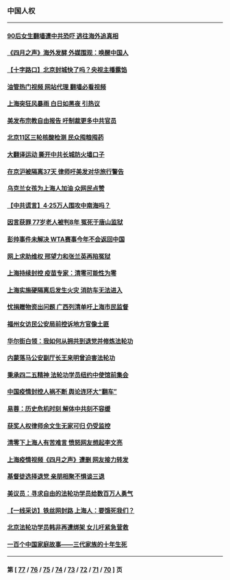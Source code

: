 ### 中国人权
---
#### [90后女生翻墙遭中共恐吓 逃往海外追真相](../../pages/ncid278/n13721416.md?04271645) 
#### [《四月之声》海外发酵 外媒围观：唤醒中国人](../../pages/ncid278/n13720982.md?04271645) 
#### [【十字路口】北京封城快了吗？央视主播露馅](../../pages/ncid278/n13721080.md?04271645) 
#### [油管热门视频 网站代理 翻墙必看视频](http://209.222.30.114:81/youtube.html?04271645)
#### [上海突狂风暴雨 白日如黑夜 引热议](../../pages/ncid278/n13720618.md?04271645) 
#### [美发布宗教自由报告 吁制裁更多中共官员](../../pages/ncid278/n13720670.md?04271645) 
#### [北京11区三轮核酸检测 民众囤粮囤药](../../pages/ncid278/n13720207.md?04271645) 
#### [大翻译运动 撕开中共长城防火墙口子](../../pages/ncid278/n13720365.md?04271645) 
#### [在京沪被隔离37天 律师吁美发对华旅行警告](../../pages/ncid278/n13720436.md?04271645) 
#### [乌克兰女孩为上海人加油 众网民点赞](../../pages/ncid278/n13720169.md?04271645) 
#### [【中共谎言】4·25万人围攻中南海吗？](../../pages/ncid278/n13719995.md?04271645) 
#### [因言获罪 77岁老人被判8年 冤死于唐山监狱](../../pages/ncid278/n13718512.md?04271645) 
#### [彭帅事件未解决 WTA赛事今年不会返回中国](../../pages/ncid278/n13720023.md?04271645) 
#### [网上求助维权 邢望力和张兰英再陷冤狱](../../pages/ncid278/n13719865.md?04271645) 
#### [上海持续封控 疫苗专家：清零可能性为零](../../pages/ncid278/n13719508.md?04271645) 
#### [上海实施硬隔离后发生火灾 消防车无法进入](../../pages/ncid278/n13719674.md?04271645) 
#### [忧捐赠物资出问题 广西列清单吁上海市民监督](../../pages/ncid278/n13719434.md?04271645) 
#### [福州女访民公安局前控诉地方官像土匪](../../pages/ncid278/n13719055.md?04271645) 
#### [华尔街白领：我如何从拥共到退党并修炼法轮功](../../pages/ncid278/n13719513.md?04271645) 
#### [内蒙落马公安副厅长王来明曾迫害法轮功](../../pages/ncid278/n13717744.md?04271645) 
#### [秉承四二五精神 法轮功学员纽约中使馆前集会](../../pages/ncid278/n13719075.md?04271645) 
#### [中国疫情封控人祸不断 舆论连环大“翻车”](../../pages/ncid278/n13718897.md?04271645) 
#### [易蓉：历史危机时刻  解体中共刻不容缓](../../pages/ncid278/n13718738.md?04271645) 
#### [获奖人权律师余文生无家可归 仍受监控](../../pages/ncid278/n13718651.md?04271645) 
#### [清零下上海人有苦难言 愤怒网友想起李文亮](../../pages/ncid278/n13718537.md?04271645) 
#### [上海疫情视频《四月之声》遭删 网友接力转发](../../pages/ncid278/n13718184.md?04271645) 
#### [基督徒选择退党  亲朋相聚不惧谈三退](../../pages/ncid278/n13718257.md?04271645) 
#### [美议员：寻求自由的法轮功学员给数百万人勇气](../../pages/ncid278/n13717969.md?04271645) 
#### [【一线采访】铁丝网封路 上海人：要饿死我们？](../../pages/ncid278/n13717893.md?04271645) 
#### [北京法轮功学员韩非再遭绑架 女儿吁紧急营救](../../pages/ncid278/n13717927.md?04271645) 
#### [一百个中国家庭故事——三代家族的十年生死](../../pages/ncid278/n13716313.md?04271645) 

---
#### 第 [ [77](./77.md?04271645) / [76](./76.md?04271645) / [75](./75.md?04271645) / [74](./74.md?04271645) / [73](./73.md?04271645) / [72](./72.md?04271645) / [71](./71.md?04271645) / [70](./70.md?04271645) ] 页

